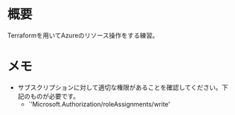 # 概要

Terraformを用いてAzureのリソース操作をする練習。

# メモ

- サブスクリプションに対して適切な権限があることを確認してください。下記のものが必要です。
    - `'Microsoft.Authorization/roleAssignments/write'
